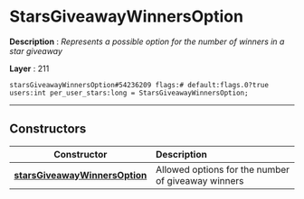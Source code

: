 # StarsGiveawayWinnersOption

**Description** : *Represents a possible option for the number of winners in a star giveaway*

**Layer** : 211

```tl
starsGiveawayWinnersOption#54236209 flags:# default:flags.0?true users:int per_user_stars:long = StarsGiveawayWinnersOption;
```

---

## Constructors

| Constructor | Description |
| :---: | :--- |
| [**starsGiveawayWinnersOption**](constructor/starsGiveawayWinnersOption) | Allowed options for the number of giveaway winners |